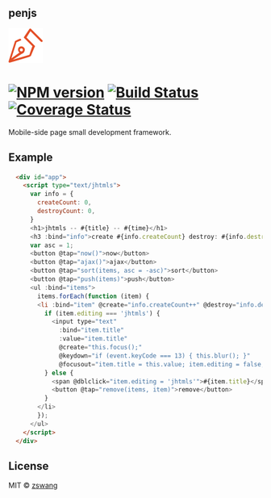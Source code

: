 penjs
--------

![logo](penjs.png)

# [![NPM version][npm-image]][npm-url] [![Build Status][travis-image]][travis-url] [![Coverage Status][coverage-image]][coverage-url]

Mobile-side page small development framework.

## Example

```html
  <div id="app">
    <script type="text/jhtmls">
      var info = {
        createCount: 0,
        destroyCount: 0,
      }
      <h1>jhtmls -- #{title} -- #{time}</h1>
      <h3 :bind="info">create #{info.createCount} destroy: #{info.destroyCount}</h3>
      var asc = 1;
      <button @tap="now()">now</button>
      <button @tap="ajax()">ajax</button>
      <button @tap="sort(items, asc = -asc)">sort</button>
      <button @tap="push(items)">push</button>
      <ul :bind="items">
        items.forEach(function (item) {
        <li :bind="item" @create="info.createCount++" @destroy="info.destroyCount++">
          if (item.editing === 'jhtmls') {
            <input type="text"
              :bind="item.title"
              :value="item.title"
              @create="this.focus();"
              @keydown="if (event.keyCode === 13) { this.blur(); }"
              @focusout="item.title = this.value; item.editing = false;">
          } else {
            <span @dblclick="item.editing = 'jhtmls'">#{item.title}</span>
            <button @tap="remove(items, item)">remove</button>
          }
        </li>
        });
      </ul>
    </script>
  </div>
```

## License

MIT © [zswang](http://weibo.com/zswang)

[npm-url]: https://npmjs.org/package/penjs
[npm-image]: https://badge.fury.io/js/penjs.svg
[travis-url]: https://travis-ci.org/zswang/penjs
[travis-image]: https://travis-ci.org/zswang/penjs.svg?branch=master
[coverage-url]: https://coveralls.io/github/zswang/penjs?branch=master
[coverage-image]: https://coveralls.io/repos/zswang/penjs/badge.svg?branch=master&service=github